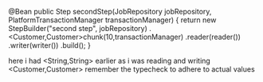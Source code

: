 @Bean
public Step secondStep(JobRepository jobRepository, PlatformTransactionManager transactionManager) {
return new StepBuilder("second step", jobRepository)
.<Customer,Customer>chunk(10,transactionManager)
.reader(reader())
.writer(writer())
.build();
}

here i had <String,String> earlier as i was reading and writing <Customer,Customer>
remember the typecheck to adhere to actual values